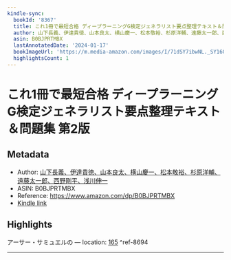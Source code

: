 ```yaml
---
kindle-sync:
  bookId: '8367'
  title: これ1冊で最短合格 ディープラーニングG検定ジェネラリスト要点整理テキスト＆問題集 第2版
  author: 山下長義、伊達貴徳、山本良太、横山慶一、松本敬裕、杉原洋輔、遠藤太一郎、西野剛平、浅川伸一
  asin: B0BJPRTMBX
  lastAnnotatedDate: '2024-01-17'
  bookImageUrl: 'https://m.media-amazon.com/images/I/71dSY7ibwNL._SY160.jpg'
  highlightsCount: 1
---
```

# これ1冊で最短合格 ディープラーニングG検定ジェネラリスト要点整理テキスト＆問題集 第2版
## Metadata
* Author: [山下長義、伊達貴徳、山本良太、横山慶一、松本敬裕、杉原洋輔、遠藤太一郎、西野剛平、浅川伸一](https://www.amazon.comundefined)
* ASIN: B0BJPRTMBX
* Reference: https://www.amazon.com/dp/B0BJPRTMBX
* [Kindle link](kindle://book?action=open&asin=B0BJPRTMBX)

## Highlights
アーサー・サミュエルの — location: [165](kindle://book?action=open&asin=B0BJPRTMBX&location=165) ^ref-8694

---
